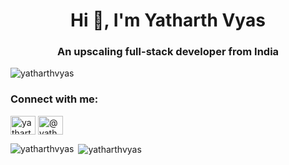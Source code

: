 <!--
**YatharthVyas/YatharthVyas** is a ✨ _special_ ✨ repository because its `README.md` (this file) appears on your GitHub profile.

Here are some ideas to get you started:

- 🔭 I’m currently working on ...
- 🌱 I’m currently learning ...
- 👯 I’m looking to collaborate on ...
- 🤔 I’m looking for help with ...
- 💬 Ask me about ...
- 📫 How to reach me: ...
- 😄 Pronouns: ...
- ⚡ Fun fact: ...
-->
<h1 align="center">Hi 👋, I'm Yatharth Vyas</h1>
<h3 align="center">An upscaling full-stack developer from India</h3>

<p align="left"> <img src="https://komarev.com/ghpvc/?username=yatharthvyas&label=Profile%20views&color=0e75b6&style=flat" alt="yatharthvyas" /> </p>

<p align="left">
<h3 align="left">Connect with me:</h3>
<a href="https://linkedin.com/in/yatharth-vyas-96018319a" target="blank"><img align="center" src="https://cdn.jsdelivr.net/npm/simple-icons@3.0.1/icons/linkedin.svg" alt="yatharth-vyas-96018319a" height="30" width="40" /></a>
<a href="https://www.hackerrank.com/yatharth2000_vy1" target="blank"><img align="center" src="https://cdn.jsdelivr.net/npm/simple-icons@3.0.1/icons/hackerrank.svg" alt="@yatharth2000_vy1" height="30" width="40" /></a>
</p>


<p><img align="left" src="https://github-readme-stats.vercel.app/api/top-langs/?username=yatharthvyas&layout=compact" alt="yatharthvyas" /></p>

<p>&nbsp;<img align="center" src="https://github-readme-stats.vercel.app/api?username=yatharthvyas&show_icons=true" alt="yatharthvyas" /></p>
